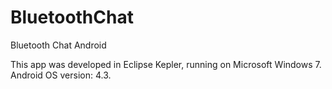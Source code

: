 BluetoothChat
=============

Bluetooth Chat Android

This app was developed in Eclipse Kepler, running on Microsoft Windows 7.
Android OS version: 4.3.
